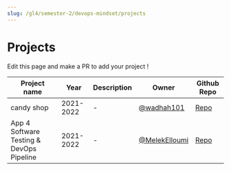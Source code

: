 ```yaml
---
slug: /gl4/semester-2/devops-mindset/projects
---
```


# Projects

Edit this page and make a PR to add your project !

| Project name                             | Year      | Description | Owner                                            | Github Repo                                                              |
| ---------------------------------------- | --------- | ----------- | ------------------------------------------------ | ------------------------------------------------------------------------ |
| candy shop                               | 2021-2022 | -           | [@wadhah101](https://github.com/wadhah101)       | [Repo](https://github.com/wadhah101/candy-shop-cdk-project)              |
| App 4 Software Testing & DevOps Pipeline | 2021-2022 | -           | [@MelekElloumi](https://github.com/MelekElloumi) | [Repo](https://github.com/MelekElloumi/Software-Testing-DevOps-Pipeline) |
